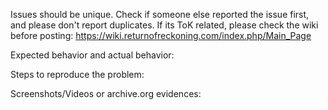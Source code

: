 Issues should be unique. Check if someone else reported 
the issue first, and please don't report duplicates.
If its ToK related, please check the wiki before posting: 
https://wiki.returnofreckoning.com/index.php/Main_Page

Expected behavior and actual behavior:



Steps to reproduce the problem:



Screenshots/Videos or archive.org evidences:

